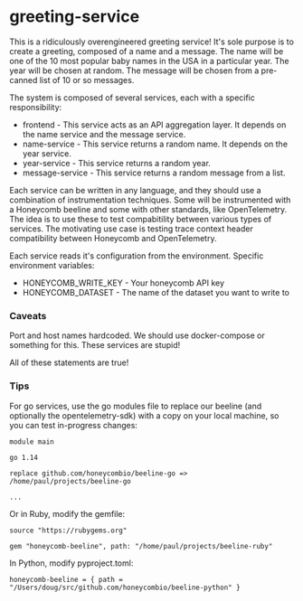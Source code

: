 # greeting-service

This is a ridiculously overengineered greeting service! It's sole purpose is to
create a greeting, composed of a name and a message. The name will be one of
the 10 most popular baby names in the USA in a particular year. The year will
be chosen at random. The message will be chosen from a pre-canned list of 10 or
so messages.

The system is composed of several services, each with a specific responsibility:

- frontend - This service acts as an API aggregation layer. It depends on the
  name service and the message service.
- name-service - This service returns a random name. It depends on the year service.
- year-service - This service returns a random year.
- message-service - This service returns a random message from a list.

Each service can be written in any language, and they should use a combination
of instrumentation techniques. Some will be instrumented with a Honeycomb
beeline and some with other standards, like OpenTelemetry. The idea is to use
these to test compabitility between various types of services. The motivating
use case is testing trace context header compatibility between Honeycomb and
OpenTelemetry.

Each service reads it's configuration from the environment. Specific environment
variables:

- HONEYCOMB_WRITE_KEY - Your honeycomb API key
- HONEYCOMB_DATASET - The name of the dataset you want to write to

### Caveats

Port and host names hardcoded. We should use docker-compose or something for
this. These services are stupid!

All of these statements are true!

### Tips

For go services, use the go modules file to replace our beeline (and optionally the opentelemetry-sdk) with a copy on your local machine, so you can test in-progress changes:

```
module main

go 1.14

replace github.com/honeycombio/beeline-go => /home/paul/projects/beeline-go

...
```

Or in Ruby, modify the gemfile:

```
source "https://rubygems.org"

gem "honeycomb-beeline", path: "/home/paul/projects/beeline-ruby"
```

In Python, modify pyproject.toml:

```
honeycomb-beeline = { path = "/Users/doug/src/github.com/honeycombio/beeline-python" }
```

